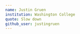 ```yaml
--- 
name: Justin Gruen 
institution: Washington College 
quote: Slow down 
github_user: justingruen 
---
```

